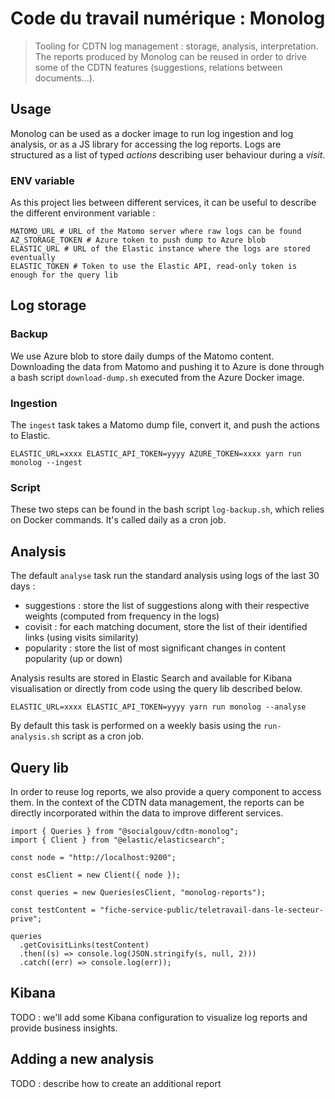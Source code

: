 # Code du travail numérique : Monolog

> Tooling for CDTN log management : storage, analysis, interpretation. The reports produced by Monolog can be reused in order to drive some of the CDTN features (suggestions, relations between documents...).

## Usage

Monolog can be used as a docker image to run log ingestion and log analysis, or as a JS library for accessing the log reports.
Logs are structured as a list of typed _actions_ describing user behaviour during a _visit_.

### ENV variable

As this project lies between different services, it can be useful to describe the different environment variable :

```
MATOMO_URL # URL of the Matomo server where raw logs can be found
AZ_STORAGE_TOKEN # Azure token to push dump to Azure blob
ELASTIC_URL # URL of the Elastic instance where the logs are stored eventually
ELASTIC_TOKEN # Token to use the Elastic API, read-only token is enough for the query lib
```

## Log storage

### Backup

We use Azure blob to store daily dumps of the Matomo content. Downloading the data from Matomo and pushing it to Azure is done through a bash script `download-dump.sh` executed from the Azure Docker image.

### Ingestion

The `ingest` task takes a Matomo dump file, convert it, and push the actions to Elastic.

```
ELASTIC_URL=xxxx ELASTIC_API_TOKEN=yyyy AZURE_TOKEN=xxxx yarn run monolog --ingest
```

### Script

These two steps can be found in the bash script `log-backup.sh`, which relies on Docker commands. It's called daily as a cron job.

## Analysis

The default `analyse` task run the standard analysis using logs of the last 30 days :

- suggestions : store the list of suggestions along with their respective weights (computed from frequency in the logs)
- covisit : for each matching document, store the list of their identified links (using visits similarity)
- popularity : store the list of most significant changes in content popularity (up or down)

Analysis results are stored in Elastic Search and available for Kibana visualisation or directly from code using the query lib described below.

```
ELASTIC_URL=xxxx ELASTIC_API_TOKEN=yyyy yarn run monolog --analyse
```

By default this task is performed on a weekly basis using the `run-analysis.sh` script as a cron job.

## Query lib

In order to reuse log reports, we also provide a query component to access them.
In the context of the CDTN data management, the reports can be directly incorporated within the data to improve different services.

```
import { Queries } from "@socialgouv/cdtn-monolog";
import { Client } from "@elastic/elasticsearch";

const node = "http://localhost:9200";

const esClient = new Client({ node });

const queries = new Queries(esClient, "monolog-reports");

const testContent = "fiche-service-public/teletravail-dans-le-secteur-prive";

queries
  .getCovisitLinks(testContent)
  .then((s) => console.log(JSON.stringify(s, null, 2)))
  .catch((err) => console.log(err));
```

## Kibana

TODO : we'll add some Kibana configuration to visualize log reports and provide business insights.

## Adding a new analysis

TODO : describe how to create an additional report
